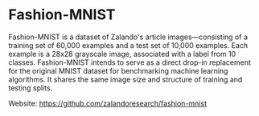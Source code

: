 # Fashion-MNIST
Fashion-MNIST is a dataset of Zalando's article images—consisting of a training set of 60,000 examples and a test set of 10,000 examples. Each example is a 28x28 grayscale image, associated with a label from 10 classes. Fashion-MNIST intends to serve as a direct drop-in replacement for the original MNIST dataset for benchmarking machine learning algorithms. It shares the same image size and structure of training and testing splits.

Website: https://github.com/zalandoresearch/fashion-mnist

